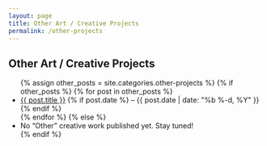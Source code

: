 ```yaml
---
layout: page
title: Other Art / Creative Projects
permalink: /other-projects
---
```


## Other Art / Creative Projects

<ul>
  {% assign other_posts = site.categories.other-projects %}
  {% if other_posts %}
    {% for post in other_posts %}
      <li>
        <a href="{{ post.url | relative_url }}">{{ post.title }}</a>
        {% if post.date %} – {{ post.date | date: "%b %-d, %Y" }}{% endif %}
      </li>
    {% endfor %}
  {% else %}
    <li>No “Other” creative work published yet. Stay tuned!</li>
  {% endif %}
</ul>

